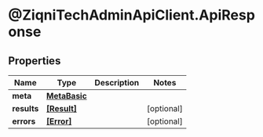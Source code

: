 # @ZiqniTechAdminApiClient.ApiResponse

## Properties

Name | Type | Description | Notes
------------ | ------------- | ------------- | -------------
**meta** | [**MetaBasic**](MetaBasic.md) |  | 
**results** | [**[Result]**](Result.md) |  | [optional] 
**errors** | [**[Error]**](Error.md) |  | [optional] 


